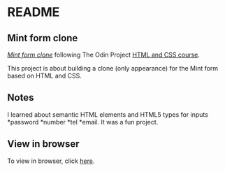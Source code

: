 # README

## Mint form clone

[*Mint form clone*](https://www.theodinproject.com/courses/html5-and-css3/lessons/html-forms)
following The Odin Project [HTML and CSS course](https://www.theodinproject.com/courses/html5-and-css3).

This project is about building a clone (only appearance) for the Mint form based on HTML and CSS. 

## Notes

I learned about semantic HTML elements and HTML5 types for inputs *password *number *tel *email. 
It was a fun project.

## View in browser

To view in browser, click [here](https://gradiva.github.io/mint-form-clone/).